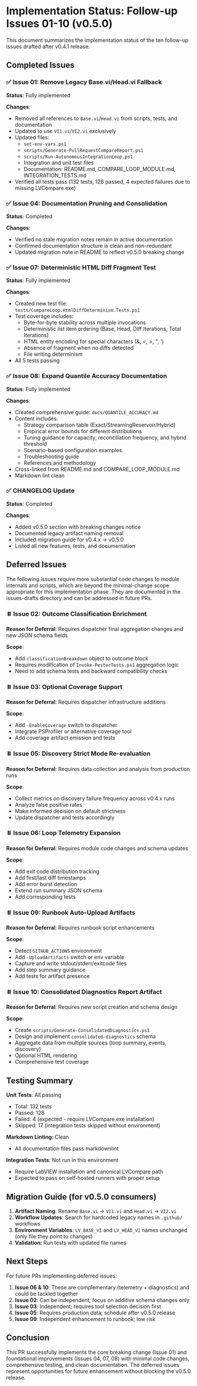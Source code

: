# Implementation Status: Follow-up Issues 01-10 (v0.5.0)

This document summarizes the implementation status of the ten follow-up issues drafted after v0.4.1 release.

## Completed Issues

### ✅ Issue 01: Remove Legacy Base.vi/Head.vi Fallback

**Status**: Fully implemented

**Changes**:

- Removed all references to `Base.vi`/`Head.vi` from scripts, tests, and documentation
- Updated to use `VI1.vi`/`VI2.vi` exclusively
- Updated files:
  - `set-env-vars.ps1`
  - `scripts/Generate-PullRequestCompareReport.ps1`
  - `scripts/Run-AutonomousIntegrationLoop.ps1`
  - Integration and unit test files
  - Documentation: README.md, COMPARE_LOOP_MODULE.md, INTEGRATION_TESTS.md
- Verified all tests pass (132 tests, 128 passed, 4 expected failures due to missing LVCompare.exe)

### ✅ Issue 04: Documentation Pruning and Consolidation

**Status**: Completed

**Changes**:

- Verified no stale migration notes remain in active documentation
- Confirmed documentation structure is clean and non-redundant
- Updated migration note in README to reflect v0.5.0 breaking change

### ✅ Issue 07: Deterministic HTML Diff Fragment Test

**Status**: Fully implemented

**Changes**:

- Created new test file: `tests/CompareLoop.HtmlDiffDeterminism.Tests.ps1`
- Test coverage includes:
  - Byte-for-byte stability across multiple invocations
  - Deterministic list item ordering (Base, Head, Diff Iterations, Total Iterations)
  - HTML entity encoding for special characters (&, <, >, ", ')
  - Absence of fragment when no diffs detected
  - File writing determinism
- All 5 tests passing

### ✅ Issue 08: Expand Quantile Accuracy Documentation

**Status**: Fully implemented

**Changes**:

- Created comprehensive guide: `docs/QUANTILE_ACCURACY.md`
- Content includes:
  - Strategy comparison table (Exact/StreamingReservoir/Hybrid)
  - Empirical error bounds for different distributions
  - Tuning guidance for capacity, reconciliation frequency, and hybrid threshold
  - Scenario-based configuration examples
  - Troubleshooting guide
  - References and methodology
- Cross-linked from README.md and COMPARE_LOOP_MODULE.md
- Markdown lint clean

### ✅ CHANGELOG Update

**Status**: Completed

**Changes**:

- Added v0.5.0 section with breaking changes notice
- Documented legacy artifact naming removal
- Included migration guide for v0.4.x → v0.5.0
- Listed all new features, tests, and documentation

## Deferred Issues

The following issues require more substantial code changes to module internals and scripts, which are beyond the minimal-change scope appropriate for this implementation phase. They are documented in the issues-drafts directory and can be addressed in future PRs.

### ⏸️ Issue 02: Outcome Classification Enrichment

**Reason for Deferral**: Requires dispatcher final aggregation changes and new JSON schema fields

**Scope**:

- Add `classificationBreakdown` object to outcome block
- Requires modification of `Invoke-PesterTests.ps1` aggregation logic
- Need to add schema tests and backward compatibility checks

### ⏸️ Issue 03: Optional Coverage Support

**Reason for Deferral**: Requires dispatcher infrastructure additions

**Scope**:

- Add `-EnableCoverage` switch to dispatcher
- Integrate PSProfiler or alternative coverage tool
- Add coverage artifact emission and tests

### ⏸️ Issue 05: Discovery Strict Mode Re-evaluation

**Reason for Deferral**: Requires data collection and analysis from production runs

**Scope**:

- Collect metrics on discovery failure frequency across v0.4.x runs
- Analyze false positive rates
- Make informed decision on default strictness
- Update dispatcher and tests accordingly

### ⏸️ Issue 06: Loop Telemetry Expansion

**Reason for Deferral**: Requires module code changes and schema updates

**Scope**:

- Add exit code distribution tracking
- Add first/last diff timestamps
- Add error burst detection
- Extend run summary JSON schema
- Add corresponding tests

### ⏸️ Issue 09: Runbook Auto-Upload Artifacts

**Reason for Deferral**: Requires runbook script enhancements

**Scope**:

- Detect `GITHUB_ACTIONS` environment
- Add `-UploadArtifacts` switch or env variable
- Capture and write stdout/stderr/exitcode files
- Add step summary guidance
- Add tests for artifact presence

### ⏸️ Issue 10: Consolidated Diagnostics Report Artifact

**Reason for Deferral**: Requires new script creation and schema design

**Scope**:

- Create `scripts/Generate-ConsolidatedDiagnostics.ps1`
- Design and implement `consolidated-diagnostics` schema
- Aggregate data from multiple sources (loop summary, events, discovery)
- Optional HTML rendering
- Comprehensive test coverage

## Testing Summary

**Unit Tests**: All passing

- Total: 132 tests
- Passed: 128
- Failed: 4 (expected - require LVCompare.exe installation)
- Skipped: 17 (integration tests skipped without environment)

**Markdown Linting**: Clean

- All documentation files pass markdownlint

**Integration Tests**: Not run in this environment

- Require LabVIEW installation and canonical LVCompare path
- Expected to pass on self-hosted runners with proper setup

## Migration Guide (for v0.5.0 consumers)

1. **Artifact Naming**: Rename `Base.vi` → `VI1.vi` and `Head.vi` → `VI2.vi`
2. **Workflow Updates**: Search for hardcoded legacy names in `.github/` workflows
3. **Environment Variables**: `LV_BASE_VI` and `LV_HEAD_VI` names unchanged (only file they point to changes)
4. **Validation**: Run tests with updated file names

## Next Steps

For future PRs implementing deferred issues:

1. **Issue 06 & 10**: These are complementary (telemetry + diagnostics) and could be tackled together
2. **Issue 02**: Can be independent; focus on additive schema changes only
3. **Issue 03**: Independent; requires tool selection decision first
4. **Issue 05**: Requires production data; schedule after v0.5.0 release
5. **Issue 09**: Independent enhancement to runbook; low risk

## Conclusion

This PR successfully implements the core breaking change (Issue 01) and foundational improvements (Issues 04, 07, 08) with minimal code changes, comprehensive testing, and clean documentation. The deferred issues represent opportunities for future enhancement without blocking the v0.5.0 release.
